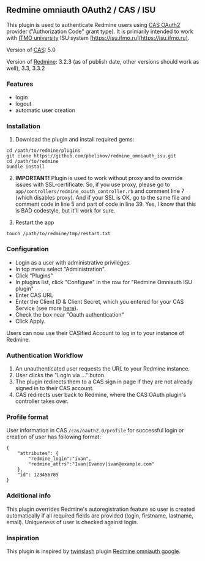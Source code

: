 ## Redmine omniauth OAuth2 / CAS / ISU

This plugin is used to authenticate Redmine users using [CAS OAuth2](https://apereo.github.io/cas/5.0.x/installation/OAuth-OpenId-Authentication.html) provider ("Authorization Code" grant type).
It is primarily intended to work with [ITMO university](http://www.ifmo.ru) ISU system [https://isu.ifmo.ru](https://isu.ifmo.ru).

Version of [CAS](https://apereo.github.io/cas): 5.0

Version of [Redmine](http://www.redmine.org/): 3.2.3 (as of publish date, other versions should work as well), 3.3, 3.3.2

### Features

+ login
+ logout
+ automatic user creation

### Installation

1. Download the plugin and install required gems:

```console
cd /path/to/redmine/plugins
git clone https://github.com/pbelikov/redmine_omniauth_isu.git
cd /path/to/redmine
bundle install
```

2. __IMPORTANT!__ Plugin is used to work without proxy and to override issues with SSL-certificate.
So, if you use proxy, please go to `app/controllers/redmine_oauth_controller.rb` and comment line 7 
(which disables proxy). And if your SSL is OK, go to the same file and comment code in line 5 and part of code in line 39.
Yes, I know that this is BAD codestyle, but it'll work for sure.

3. Restart the app
```console
touch /path/to/redmine/tmp/restart.txt
```

### Configuration

* Login as a user with administrative privileges. 
* In top menu select "Administration".
* Click "Plugins"
* In plugins list, click "Configure" in the row for "Redmine Omniauth ISU plugin"
* Enter CAS URL
* Enter the Сlient ID & Client Secret, which you entered for your CAS Service (see more [here](https://apereo.github.io/cas/5.0.x/installation/OAuth-OpenId-Authentication.html)).
* Check the box near "Oauth authentication"
* Click Apply. 
 
Users can now use their CASified Account to log in to your instance of Redmine.

### Authentication Workflow

1. An unauthenticated user requests the URL to your Redmine instance.
2. User clicks the "Login via ..." buton.
3. The plugin redirects them to a CAS sign in page if they are not already signed in to their CAS account.
4. CAS redirects user back to Redmine, where the CAS OAuth plugin's controller takes over.


### Profile format

User information in CAS `/cas/oauth2.0/profile` for successful login or creation of user has following format:

```
{
    "attributes": {
        "redmine_login":"ivan",
        "redmine_attrs":"Ivan|Ivanov|ivan@example.com"
    },
    "id": 123456789
}
```

### Additional info

This plugin overrides Redmine's autoregistration feature so user is created automatically if all required fields
are provided (login, firstname, lastname, email). Uniqueness of user is checked against login.

### Inspiration

This plugin is inspired by [twinslash](https://github.com/twinslash) plugin [Redmine omniauth google](https://github.com/twinslash/redmine_omniauth_google).
